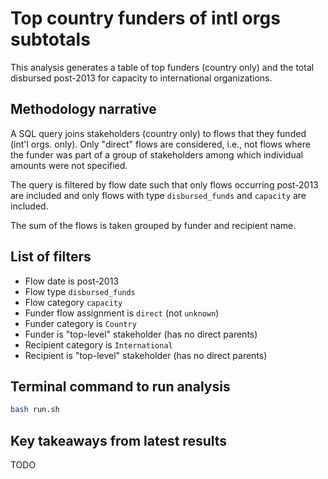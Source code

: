 # Top country funders of intl orgs subtotals
This analysis generates a table of top funders (country only) and the total disbursed post-2013 for capacity to international organizations.

## Methodology narrative
A SQL query joins stakeholders (country only) to flows that they funded (int'l orgs. only). Only "direct" flows are considered, i.e., not flows where the funder was part of a group of stakeholders among which individual amounts were not specified.

The query is filtered by flow date such that only flows occurring post-2013 are included and only flows with type `disbursed_funds` and `capacity` are included.

The sum of the flows is taken grouped by funder and recipient name.

## List of filters
- Flow date is post-2013
- Flow type `disbursed_funds`
- Flow category `capacity`
- Funder flow assignment is `direct` (not `unknown`)
- Funder category is `Country`
- Funder is "top-level" stakeholder (has no direct parents)
- Recipient category is `International`
- Recipient is "top-level" stakeholder (has no direct parents)

## Terminal command to run analysis
```bash
bash run.sh
```

## Key takeaways from latest results
TODO